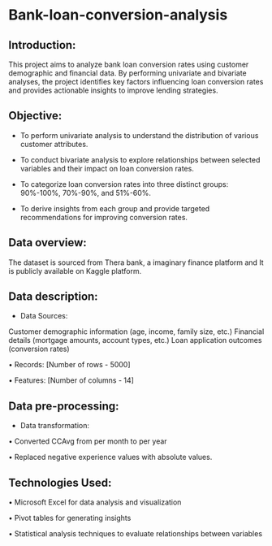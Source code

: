 # Bank-loan-conversion-analysis
## Introduction:
This project aims to analyze bank loan conversion rates using customer demographic and financial data. By performing univariate and bivariate analyses, the project identifies key factors influencing loan conversion rates and provides actionable insights to improve lending strategies.
## Objective:
* To perform univariate analysis to understand the distribution of various customer attributes.
  
* To conduct bivariate analysis to explore relationships between selected variables and their impact on loan conversion rates.

* To categorize loan conversion rates into three distinct groups: 90%-100%, 70%-90%, and 51%-60%.

* To derive insights from each group and provide targeted recommendations for improving conversion rates.

## Data overview:
The dataset is sourced from Thera bank, a imaginary finance platform and It is publicly available on Kaggle platform.

## Data description:
* Data Sources:

Customer demographic information (age, income, family size, etc.)
Financial details (mortgage amounts, account types, etc.)
Loan application outcomes (conversion rates)

•	Records: [Number of rows - 5000]

•	Features: [Number of columns - 14]

## Data pre-processing: 

*	Data transformation:
  
  • Converted CCAvg from per month to per year
  
  • Replaced negative experience values with absolute values.

## Technologies Used:

• Microsoft Excel for data analysis and visualization

• Pivot tables for generating insights

• Statistical analysis techniques to evaluate relationships between variables

